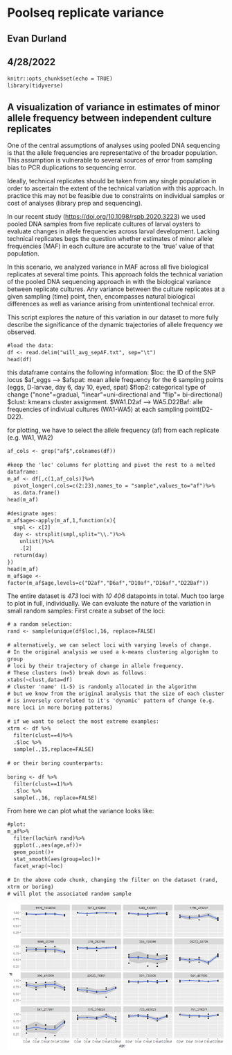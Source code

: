 # Poolseq replicate variance
## Evan Durland
## 4/28/2022

```{r setup, include=FALSE}
knitr::opts_chunk$set(echo = TRUE)
library(tidyverse)
```

## A visualization of variance in estimates of minor allele frequency between independent culture replicates

One of the central assumptions of analyses using pooled DNA sequencing is that the allele frequencies are representative of the broader population. This assumption is vulnerable to several sources of error from sampling bias to PCR duplications to sequencing error. 

Ideally, technical replicates should be taken from any single population in order to ascertain the extent of the technical variation with this approach. In practice this may not be feasible due to constraints on individual samples or cost of analyses (library prep and sequencing).

In our recent study (https://doi.org/10.1098/rspb.2020.3223) we used pooled DNA samples from five replicate cultures of larval oysters to evaluate changes in allele frequencies across larval development. Lacking technical replicates begs the question whether estimates of minor allele frequencies (MAF) in each culture are accurate to the 'true' value of that population. 

In this scenario, we analyzed variance in MAF across all five biological replicates at several time points. This approach folds the technical variation of the pooled DNA sequencing approach in with the biological variance between replicate cultures. Any variance between the culture replicates at a given sampling (time) point, then, encompasses natural biological differences as well as variance arising from unintentional technical error. 

This script explores the nature of this variation in our dataset to more fully describe the significance of the dynamic trajectories of allele frequency we observed.

```{r}
#load the data:
df <- read.delim("will_avg_sepAF.txt", sep="\t")
head(df)
```

this dataframe contains the following information:
   $loc: the ID of the SNP locus
   $af_eggs --> $afspat: mean allele frequency for the 6 sampling points (eggs, D-larvae, day 6, day 10, eyed, spat)
   $flop2: categorical type of change ("none"=gradual, "linear"=uni-directional and "flip"= bi-directional)
   $clust: kmeans cluster assignment.
   $WA1.D2af --> WA5.D22Baf: alle frequencies of indiviual cultures (WA1-WA5) at each sampling point(D2-D22).

for plotting, we have to select the allele frequency (af) from each replicate (e.g. WA1, WA2)

```{r}
af_cols <- grep("af$",colnames(df))

#keep the 'loc' columns for plotting and pivot the rest to a melted dataframe:
m_af <- df[,c(1,af_cols)]%>%
  pivot_longer(,cols=c(2:23),names_to = "sample",values_to="af")%>%
  as.data.frame()
head(m_af)

#designate ages:
m_af$age<-apply(m_af,1,function(x){
  smpl <- x[2]
  day <- strsplit(smpl,split="\\.")%>%
    unlist()%>%
    .[2]
  return(day)
})
head(m_af)
m_af$age <- factor(m_af$age,levels=c("D2af","D6af","D10af","D16af","D22Baf"))
```
The entire dataset is *473* loci with *10 406* datapoints in total.
Much too large to plot in full, individually.
We can evaluate the nature of the variation in small random samples:
First create a subset of the loci:

```{r}
# a random selection:
rand <- sample(unique(df$loc),16, replace=FALSE)

# alternatively, we can select loci with varying levels of change.  
# In the original analysis we used a k-means clustering algorighm to group
# loci by their trajectory of change in allele frequency.  
# These clusters (n=5) break down as follows: 
xtabs(~clust,data=df)
# cluster 'name' (1-5) is randomly allocated in the algorithm 
# but we know from the original analysis that the size of each cluster 
# is inversely correlated to it's 'dynamic' pattern of change (e.g. more loci in more boring patterns) 

# if we want to select the most extreme examples:
xtrm <- df %>%
  filter(clust==4)%>%
  .$loc %>%
  sample(.,15,replace=FALSE)

# or their boring counterparts:

boring <- df %>%
  filter(clust==1)%>%
  .$loc %>%
  sample(.,16, replace=FALSE)
```
From here we can plot what the variance looks like:

```{r}
#plot:
m_af%>%
  filter(loc%in% rand)%>%
  ggplot(.,aes(age,af))+
  geom_point()+
  stat_smooth(aes(group=loc))+
  facet_wrap(~loc)

# In the above code chunk, changing the filter on the dataset (rand, xtrm or boring)
# will plot the associated random sample
```
![](https://github.com/E-Durland/poolseq_variance/blob/main/rep_var.png)
